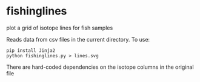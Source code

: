 # fishinglines
plot a grid of isotope lines for fish samples

Reads data from csv files in the current directory.
To use:

```
pip install Jinja2
python fishinglines.py > lines.svg
```

There are hard-coded dependencies on the isotope columns in the original file
